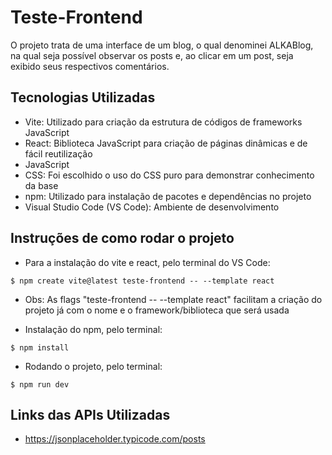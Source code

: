 # Teste-Frontend

O projeto trata de uma interface de um blog, o qual denominei ALKABlog, na qual seja possível observar os posts e, ao clicar em um post, seja exibido seus respectivos comentários.

## Tecnologias Utilizadas

- Vite: Utilizado para criação da estrutura de códigos de frameworks JavaScript
- React: Biblioteca JavaScript para criação de páginas dinâmicas e de fácil reutilização
- JavaScript
- CSS: Foi escolhido o uso do CSS puro para demonstrar conhecimento da base
- npm: Utilizado para instalação de pacotes e dependências no projeto
- Visual Studio Code (VS Code): Ambiente de desenvolvimento

## Instruções de como rodar o projeto

- Para a instalação do vite e react, pelo terminal do VS Code:
```
$ npm create vite@latest teste-frontend -- --template react
```
- Obs: As flags "teste-frontend -- --template react" facilitam a criação do projeto já com o nome e o framework/biblioteca que será usada

- Instalação do npm, pelo terminal:
```
$ npm install
```
- Rodando o projeto, pelo terminal:
```
$ npm run dev
```
## Links das APIs Utilizadas
- https://jsonplaceholder.typicode.com/posts
